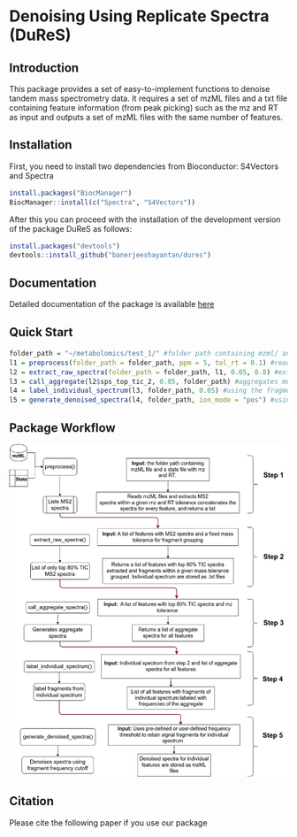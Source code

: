 # Denoising Using Replicate Spectra (DuReS)

## Introduction

This package provides a set of easy-to-implement functions to denoise tandem mass spectrometry data. It requires a set of mzML files and a txt file containing feature information (from peak picking) such as the mz and RT as input and outputs a set of mzML files with the same number of features. 

## Installation

First, you need to install two dependencies from Bioconductor: S4Vectors and Spectra
```r
install.packages("BiocManager")
BiocManager::install(c("Spectra", "S4Vectors"))
```
After this you can proceed with the installation of the development version of the package DuReS as follows:

```r
install.packages("devtools")
devtools::install_github("banerjeeshayantan/dures")
```

## Documentation
Detailed documentation of the package is available [here](https://banerjeeshayantan.github.io/dures/)

## Quick Start
```r
folder_path = "~/metabolomics/test_1/" #folder path containing mzml/ and Stats.txt in required format
l1 = preprocess(folder_path = folder_path, ppm = 5, tol_rt = 0.1) #reads mzml files, prepares Stats file, extracts spectra and concatenates spectra
l2 = extract_raw_spectra(folder_path = folder_path, l1, 0.05, 0.8) #extract top x% (where x = 0.8) TIC spectra, groups fragments within a given tolerance (0.05 Da)
l3 = call_aggregate(l2$sps_top_tic_2, 0.05, folder_path) #aggregates multiple spectra for a given feature by grouping fragments within a given tolerance and also generates frequency of those fragments
l4 = label_individual_spectrum(l3, folder_path, 0.05) #using the fragment frequencies of the aggregate learnt from teh previous step, it labels the individual spectrum for a given feature
l5 = generate_denoised_spectra(l4, folder_path, ion_mode = "pos") #using a cutoff denoises individual spectrum for every feature and stores it as an mzML file in folder_path
```

## Package Workflow
![Workflow Diagram](https://github.com/banerjeeshayantan/test_read_the_docs_tut/blob/main/dures_workflow.png?raw=true)

## Citation
Please cite the following paper if you use our package

